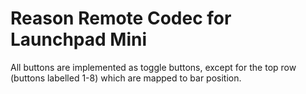 Reason Remote Codec for Launchpad Mini
======================================

All buttons are implemented as toggle buttons, except for the top row (buttons labelled 1-8) which are mapped to bar position.

  